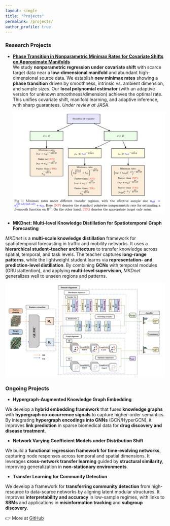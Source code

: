 ```yaml
---
layout: single
title: "Projects"
permalink: /projects/
author_profile: true
---
```



<style>
.splash .page__content p,
.page__content p,
.archive__item-excerpt,
.archive__item-body {
  font-family: "Georgia", serif;
  font-size: 16px;
  line-height: 1.7;
  color: #2a2a2a;
  margin-bottom: 1.2em;
}

.page__title {
  font-family: "Georgia", serif;
  font-size: 20px;    
  font-weight: 400;    
  color: #333333;     
  margin-bottom: 0.8em;
}
</style>





### Research Projects

- [**Phase Transition in Nonparametric Minimax Rates for Covariate Shifts on Approximate Manifolds**](https://arxiv.org/abs/2507.00889)  
  We study **nonparametric regression under covariate shift** with scarce target data near a **low-dimensional manifold** and abundant high-dimensional source data. We establish **new minimax rates** showing a **phase transition** driven by smoothness, intrinsic vs. ambient dimension, and sample sizes. Our **local polynomial estimator** (with an adaptive version for unknown smoothness/dimension) achieves the optimal rate. This unifies covariate shift, manifold learning, and adaptive inference, with sharp guarantees. *Under review at JASA*.

  ![PhaseShift Workflow](/assets/images/phaseshift_workflow.jpg)


- **MKDnet: Multi-level Knowledge Distillation for Spatiotemporal Graph Forecasting**

*MKDnet* is a **multi-scale knowledge distillation** framework for spatiotemporal forecasting in traffic and mobility networks. It uses a **hierarchical student–teacher architecture** to transfer knowledge across spatial, temporal, and task levels. The teacher captures **long-range patterns**, while the lightweight student learns via **representation- and prediction-level distillation**. By combining **GCNs** with temporal modules (GRUs/attention), and applying **multi-level supervision**, *MKDnet* generalizes well to unseen regions and patterns.


  ![MKDnet Workflow](/assets/images/mkdnet_workflow.jpg)


### Ongoing Projects




- **Hypergraph-Augmented Knowledge Graph Embedding**

We develop a **hybrid embedding framework** that fuses **knowledge graphs** with **hypergraph co-occurrence signals** to capture higher-order semantics. By integrating **hypergraph encodings into GNNs** (GCN/HyperGCN), it improves **link prediction** in sparse biomedical data for **drug discovery and disease treatment**.


- **Network Varying Coefficient Models under Distribution Shift**

We build a **functional regression framework for time-evolving networks**, capturing node responses across temporal and spatial dimensions. It leverages **cross-network transfer learning** guided by **structural similarity**, improving generalization in **non-stationary environments**.

- **Transfer Learning for Community Detection**

We develop a framework for **transferring community detection** from high-resource to data-scarce networks by aligning latent modular structures. It improves **interpretability and accuracy** in low-sample regimes, with links to **SBMs** and applications in **misinformation tracking** and **subgroup discovery**.


👉 More at [GitHub](https://github.com/olivia3395)
